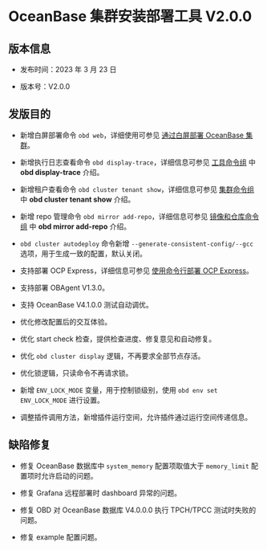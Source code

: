 # OceanBase 集群安装部署工具 V2.0.0

## 版本信息

* 发布时间：2023 年 3 月 23 日

* 版本号：V2.0.0

## 发版目的

* 新增白屏部署命令 `obd web`，详细使用可参见 [通过白屏部署 OceanBase 集群](../../200.quick-start/300.use-ui-deploy-oceanbase.md)。

* 新增执行日志查看命令 `obd display-trace`，详细信息可参见 [工具命令组](../../300.obd-command/400.tools-commands.md) 中 **obd display-trace** 介绍。

* 新增租户查看命令 `obd cluster tenant show`，详细信息可参见 [集群命令组](../../300.obd-command/100.cluster-command-groups.md) 中 **obd cluster tenant show** 介绍。

* 新增 repo 管理命令 `obd mirror add-repo`，详细信息可参见 [镜像和仓库命令组](../../300.obd-command/200.command-group-for-mirroring-and-warehousing.md) 中 **obd mirror add-repo** 介绍。

* `obd cluster autodeploy` 命令新增 `--generate-consistent-config/--gcc` 选项，用于生成一致的配置，默认关闭。

* 支持部署 OCP Express，详细信息可参见 [使用命令行部署 OCP Express](../../400.user-guide/300.deploy-ocp-express-by-using-obd.md)。

* 支持部署 OBAgent V1.3.0。

* 支持 OceanBase V4.1.0.0 测试自动调优。

* 优化修改配置后的交互体验。

* 优化 start check 检查，提供检查进度、修复意见和自动修复。

* 优化 `obd cluster display` 逻辑，不再要求全部节点存活。

* 优化锁逻辑，只读命令不再请求锁。

* 新增 `ENV_LOCK_MODE` 变量，用于控制锁级别，使用 `obd env set ENV_LOCK_MODE` 进行设置。
  <!--  -->

* 调整插件调用方法，新增插件运行空间，允许插件通过运行空间传递信息。

## 缺陷修复

* 修复 OceanBase 数据库中 `system_memory` 配置项取值大于 `memory_limit` 配置项时允许启动的问题。

* 修复 Grafana 远程部署时 dashboard 异常的问题。

* 修复 OBD 对 OceanBase 数据库 V4.0.0.0 执行 TPCH/TPCC 测试时失败的问题。

* 修复 example 配置问题。
